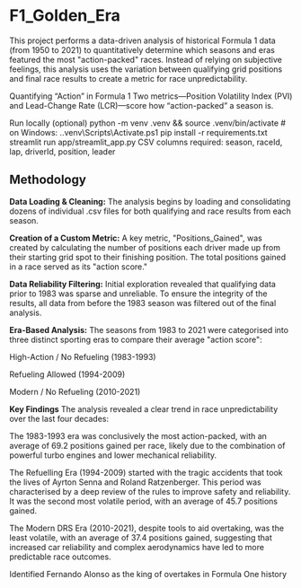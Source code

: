 # F1_Golden_Era
This project performs a data-driven analysis of historical Formula 1 data (from 1950 to 2021) to quantitatively determine which seasons and eras featured the most "action-packed" races.
Instead of relying on subjective feelings, this analysis uses the variation between qualifying grid positions and final race results to create a metric for race unpredictability.

Quantifying “Action” in Formula 1
Two metrics—Position Volatility Index (PVI) and Lead-Change Rate (LCR)—score how “action-packed” a season is.

Run locally (optional)
python -m venv .venv && source .venv/bin/activate   # on Windows: .\.venv\Scripts\Activate.ps1
pip install -r requirements.txt
streamlit run app/streamlit_app.py
CSV columns required: season, raceId, lap, driverId, position, leader

## **Methodology**
**Data Loading & Cleaning:** The analysis begins by loading and consolidating dozens of individual .csv files for both qualifying and race results from each season.

**Creation of a Custom Metric:** A key metric, "Positions_Gained", was created by calculating the number of positions each driver made up from their starting grid spot to their finishing position. The total positions gained in a race served as its "action score."

**Data Reliability Filtering:** Initial exploration revealed that qualifying data prior to 1983 was sparse and unreliable. To ensure the integrity of the results, all data from before the 1983 season was filtered out of the final analysis.

**Era-Based Analysis:** The seasons from 1983 to 2021 were categorised into three distinct sporting eras to compare their average "action score":

High-Action / No Refueling (1983-1993)

Refueling Allowed (1994-2009)

Modern / No Refueling (2010-2021)

**Key Findings**
The analysis revealed a clear trend in race unpredictability over the last four decades:

The 1983-1993 era was conclusively the most action-packed, with an average of 69.2 positions gained per race, likely due to the combination of powerful turbo engines and lower mechanical reliability.

The Refuelling Era (1994-2009) started with the tragic accidents that took the lives of Ayrton Senna and Roland Ratzenberger. This period was characterised by a deep review of the rules to improve safety and reliability. It was the second most volatile period, with an average of 45.7 positions gained.

The Modern DRS Era (2010-2021), despite tools to aid overtaking, was the least volatile, with an average of 37.4 positions gained, suggesting that increased car reliability and complex aerodynamics have led to more predictable race outcomes.

Identified Fernando Alonso as the king of overtakes in Formula One history
